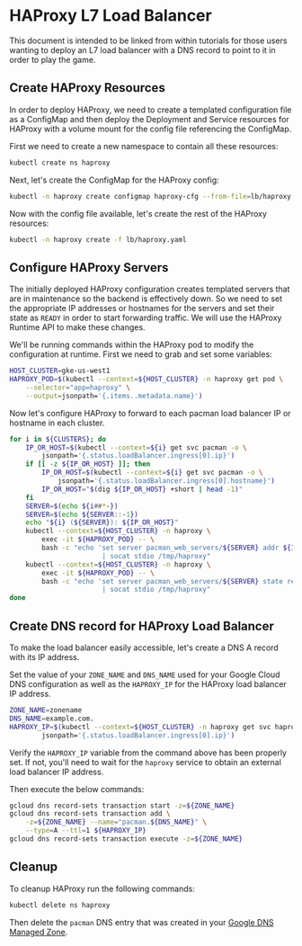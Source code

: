 # HAProxy L7 Load Balancer

This document is intended to be linked from within tutorials for those users
wanting to deploy an L7 load balancer with a DNS record to point to it in order
to play the game.

## Create HAProxy Resources

In order to deploy HAProxy, we need to create a templated configuration
file as a ConfigMap and then deploy the Deployment and Service resources for
HAProxy with a volume mount for the config file referencing the ConfigMap.

First we need to create a new namespace to contain all these resources:

```bash
kubectl create ns haproxy
```

Next, let's create the ConfigMap for the HAProxy config:

```bash
kubectl -n haproxy create configmap haproxy-cfg --from-file=lb/haproxy.cfg
```

Now with the config file available, let's create the rest of the HAProxy
resources:

```bash
kubectl -n haproxy create -f lb/haproxy.yaml
```

## Configure HAProxy Servers

The initially deployed HAProxy configuration creates templated servers that are
in maintenance so the backend is effectively down. So we need to set the
appropriate IP addresses or hostnames for the servers and set their state as
`READY` in order to start forwarding traffic. We will use the HAProxy Runtime
API to make these changes.

We'll be running commands within the HAProxy pod to modify the configuration at
runtime. First we need to grab and set some variables:

```bash
HOST_CLUSTER=gke-us-west1
HAPROXY_POD=$(kubectl --context=${HOST_CLUSTER} -n haproxy get pod \
    --selector="app=haproxy" \
    --output=jsonpath='{.items..metadata.name}')
```

Now let's configure HAProxy to forward to each pacman load balancer IP or
hostname in each cluster.

```bash
for i in ${CLUSTERS}; do
    IP_OR_HOST=$(kubectl --context=${i} get svc pacman -o \
        jsonpath='{.status.loadBalancer.ingress[0].ip}')
    if [[ -z ${IP_OR_HOST} ]]; then
        IP_OR_HOST=$(kubectl --context=${i} get svc pacman -o \
            jsonpath='{.status.loadBalancer.ingress[0].hostname}')
        IP_OR_HOST="$(dig ${IP_OR_HOST} +short | head -1)"
    fi
    SERVER=$(echo ${i##*-})
    SERVER=$(echo ${SERVER::-1})
    echo "${i} (${SERVER}): ${IP_OR_HOST}"
    kubectl --context=${HOST_CLUSTER} -n haproxy \
        exec -it ${HAPROXY_POD} -- \
        bash -c "echo 'set server pacman_web_servers/${SERVER} addr ${IP_OR_HOST}' \
                       | socat stdio /tmp/haproxy"
    kubectl --context=${HOST_CLUSTER} -n haproxy \
        exec -it ${HAPROXY_POD} -- \
        bash -c "echo 'set server pacman_web_servers/${SERVER} state ready' \
                       | socat stdio /tmp/haproxy"
done
```

## Create DNS record for HAProxy Load Balancer

To make the load balancer easily accessible, let's create a DNS A record with
its IP address.

Set the value of your `ZONE_NAME` and `DNS_NAME` used for your Google Cloud DNS
configuration as well as the `HAPROXY_IP` for the HAProxy load balancer IP
address.

```bash
ZONE_NAME=zonename
DNS_NAME=example.com.
HAPROXY_IP=$(kubectl --context=${HOST_CLUSTER} -n haproxy get svc haproxy -o \
        jsonpath='{.status.loadBalancer.ingress[0].ip}')
```

Verify the `HAPROXY_IP` variable from the command above has been properly set.
If not, you'll need to wait for the `haproxy` service to obtain an external
load balancer IP address.

Then execute the below commands:

```bash
gcloud dns record-sets transaction start -z=${ZONE_NAME}
gcloud dns record-sets transaction add \
    -z=${ZONE_NAME} --name="pacman.${DNS_NAME}" \
    --type=A --ttl=1 ${HAPROXY_IP}
gcloud dns record-sets transaction execute -z=${ZONE_NAME}
```

## Cleanup

To cleanup HAProxy run the following commands:

```bash
kubectl delete ns haproxy
```

Then delete the `pacman` DNS entry that was created in your
[Google DNS Managed Zone](https://console.cloud.google.com/networking/dns/zones).
